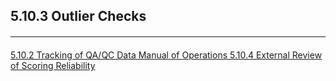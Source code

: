 ## 5.10.3 Outlier Checks

















<hr class="soften" style="margin-top: 20px;margin-bottom: 20px;"/>

<div class="center">
<div class="btn-group">
  <a href=":pages_path:/mop/5-10-02-tracking-of-qa-qc-data.md" class="btn btn-default">
    <span class="glyphicon glyphicon-chevron-left"></span>
    5.10.2 Tracking of QA/QC Data
  </a>

  <a href=":pages_path:/mop/5-00-mop-toc.md" class="btn btn-default">
    <span class="glyphicon glyphicon-chevron-up"></span>
    Manual of Operations
  </a>

  <a href=":pages_path:/mop/5-10-04-external-review-of-scoring-reliability.md" class="btn btn-success">
    5.10.4 External Review of Scoring Reliability
    <span class="glyphicon glyphicon-chevron-right"></span>
  </a>
</div>
</div>
